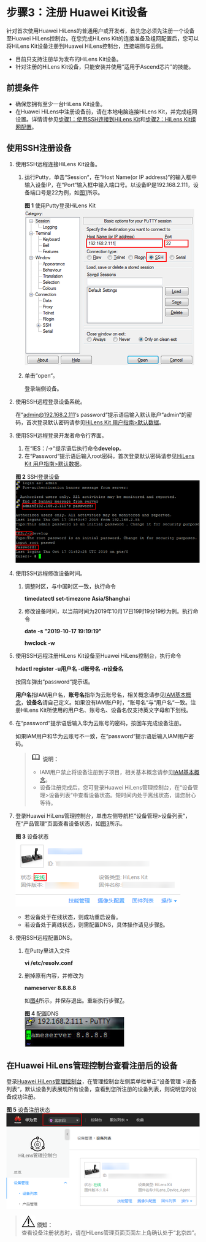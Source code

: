 # 步骤3：注册 Huawei Kit设备<a name="hilens_02_0051"></a>

针对首次使用Huawei HiLens的普通用户或开发者，首先您必须先注册一个设备至Huawei HiLens控制台。在您完成HiLens Kit的连接准备及组网配置后，您可以将HiLens Kit设备注册到Huawei HiLens控制台，连接端侧与云侧。

-   目前只支持注册华为发布的HiLens Kit设备。
-   针对注册的HiLens Kit设备，只能安装并使用“适用于Ascend芯片”的技能。

## 前提条件<a name="section10466335498"></a>

-   确保您拥有至少一台HiLens Kit设备。
-   在Huawei HiLens中注册设备前，请在本地电脑连接HiLens Kit，并完成组网设置。详情请参见[步骤1：使用SSH连接到HiLens Kit](步骤1-使用SSH连接到HiLens-Kit.md)和[步骤2：HiLens Kit组网配置](步骤2-HiLens-Kit组网配置.md)。

## 使用SSH注册设备<a name="section1753913271899"></a>

1.  使用SSH远程连接HiLens Kit设备。
    1.  运行Putty，单击“Session“，在“Host Name\(or IP address\)“的输入框中输入设备IP，在“Port“输入框中输入端口号。以设备IP是192.168.2.111，设备端口号是22为例，如[图1](#fig13585102521318)所示。

        **图 1**  使用Putty登录HiLens Kit<a name="fig13585102521318"></a>  
        ![](figures/使用Putty登录HiLens-Kit.png "使用Putty登录HiLens-Kit")

    2.  单击“open“。

        登录端侧设备。

2.  使用SSH远程登录设备系统。

    在“admin@192.168.2.111‘s password“提示语后输入默认账户“admin“的密码，首次登录默认密码请参见[HiLens Kit 用户指南\>默认数据](https://support.huawei.com/enterprise/zh/doc/EDOC1100112066/2347bab9)。

3.  使用SSH远程登录开发者命令行界面。

    1.  在“IES：/-\>“提示语后执行命令**develop**。
    2.  在“Password“提示语后输入root密码，首次登录默认密码请参见[HiLens Kit 用户指南\>默认数据](https://support.huawei.com/enterprise/zh/doc/EDOC1100112066/2347bab9)。

    **图 2**  SSH登录设备<a name="fig1324342416513"></a>  
    ![](figures/SSH登录设备.png "SSH登录设备")

4.  使用SSH远程修改设备时间。

    1.  调整时区，与中国时区一致，执行命令

        **timedatectl set-timezone Asia/Shanghai**

    2.  修改设备时间，以当前时间为2019年10月17日19时19分19秒为例。执行命令

        **date -s "2019-10-17 19:19:19"**

        **hwclock -w**

5.  使用SSH远程注册HiLens Kit设备至Huawei HiLens控制台，执行命令

    **hdactl register -u用户名 -d账号名 -n设备名**

    按回车弹出“password“提示语。

    **用户名**指IAM用户名，**账号名**指华为云账号名，相关概念请参见[IAM基本概念](https://support.huaweicloud.com/productdesc-iam/iam_01_0023.html)，**设备名**请自己定义。如果没有IAM账户时，“账号名“与“用户名“一致。注册HiLens Kit所使用的用户名、账号名、设备名仅支持英文字母和下划线。

6.  在“password“提示语后输入华为云账号的密码，按回车完成设备注册。

    如果IAM用户和华为云账号不一致，在“password“提示语后输入IAM用户密码。

    >![](public_sys-resources/icon-note.gif) **说明：**   
    >-   IAM用户禁止将设备注册到子项目，相关基本概念请参见[IAM基本概念](https://support.huaweicloud.com/productdesc-iam/iam_01_0023.html)。  
    >-   设备注册完成后，您可登录Huawei HiLens管理控制台，在“设备管理\>设备列表“中查看设备状态。短时间内处于离线状态，请您耐心等待。  

7.  <a name="li18944155071111"></a>登录Huawei HiLens管理控制台，单击左侧导航栏“设备管理\>设备列表“，在“产品管理“页面查看设备状态，如[图3](#fig13797514193819)所示。

    **图 3**  设备状态<a name="fig13797514193819"></a>  
    ![](figures/设备状态.png "设备状态")

    -   若设备处于在线状态，则成功重启设备。
    -   若设备处于离线状态，则需配置DNS，具体操作请见步骤[8](#li1290519236519)。

8.  <a name="li1290519236519"></a>使用SSH远程配置DNS。
    1.  在Putty里进入文件

        **vi /etc/resolv.conf**

    2.  删掉原有内容，并修改为

        **nameserver 8.8.8.8**

        如[图4](#fig25857316287)所示，并保存退出。重新执行步骤[7](#li18944155071111)。

        **图 4**  配置DNS<a name="fig25857316287"></a>  
        ![](figures/配置DNS.png "配置DNS")



## 在Huawei HiLens管理控制台查看注册后的设备<a name="section2853102614441"></a>

登录[Huawei HiLens管理控制台](https://console.huaweicloud.com/hilens/?region=cn-north-4#/hilens/deviceAuthority)，在管理控制台左侧菜单栏单击“设备管理 \>设备列表“，默认设备列表展现所有设备，查看到您所注册的设备列表，则说明您的设备成功注册。

**图 5**  设备注册状态<a name="fig9970103511479"></a>  
![](figures/设备注册状态.png "设备注册状态")

>![](public_sys-resources/icon-notice.gif) **须知：**   
>查看设备注册状态时，请在HiLens管理页面页面左上角确认处于“北京四”。  

